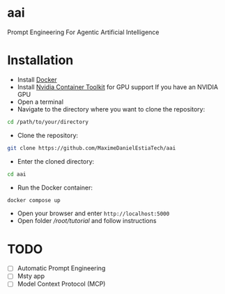 # aai
Prompt Engineering For Agentic Artificial Intelligence

# Installation

- Install [Docker](https://docs.docker.com/get-docker/)
- Install [Nvidia Container Toolkit](https://docs.nvidia.com/datacenter/cloud-native/container-toolkit/latest/install-guide.html) for GPU support If you have an NVIDIA GPU
- Open a terminal
- Navigate to the directory where you want to clone the repository:
```bash
cd /path/to/your/directory
```
- Clone the repository:
```bash
git clone https://github.com/MaximeDanielEstiaTech/aai
```
- Enter the cloned directory:
```bash
cd aai
```
- Run the Docker container:
```bash	
docker compose up
```
- Open your browser and enter `http://localhost:5000`
- Open folder */root/tutorial* and follow instructions





# TODO
- [ ] Automatic Prompt Engineering
- [ ] Msty app
- [ ] Model Context Protocol (MCP)
